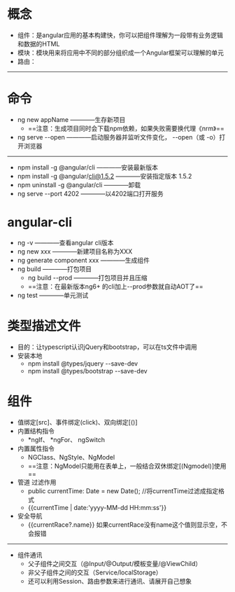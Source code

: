 # 概念
- 组件：是angular应用的基本构建快，你可以把组件理解为一段带有业务逻辑和数据的HTML
- 模块：模块用来将应用中不同的部分组织成一个Angular框架可以理解的单元
- 路由：
---

# 命令
- ng new appName    ————生存新项目
    - ==注意：生成项目同时会下载npm依赖，如果失败需要换代理《nrm》==
- ng serve --open   ————启动服务器并监听文件变化， --open（或 -o）打开浏览器
---

- npm install -g @angular/cli ————安装最新版本
- npm install -g @angular/cli@1.5.2 ————安装指定版本 1.5.2
- npm uninstall -g @angular/cli ————卸载
- ng serve --port 4202 ————以4202端口打开服务
# angular-cli
- ng -v ————查看angular cli版本
- ng new xxx ————新建项目名称为XXX
- ng generate component xxx ————生成组件
- ng build  ————打包项目
    - ng build --prod   ————打包项目并且压缩
    - ==注意：在最新版本ng6+ 的cli加上--prod参数就自动AOT了==
- ng test   ————单元测试
# 类型描述文件
- 目的：让typescript认识jQuery和bootstrap，可以在ts文件中调用
- 安装本地
    - npm install @types/jquery --save-dev
    - npm install @types/bootstrap --save-dev
# 组件
- 值绑定[src]、事件绑定(click)、双向绑定[()]
- 内置结构指令
    - *ngIf、 *ngFor、 ngSwitch
- 内置属性指令
    - NGClass、NgStyle、NgModel
    - ==注意：NgModel只能用在表单上，一般结合双休绑定[(Ngmodel)]使用==
- 管道 过滤作用
    - public currentTime: Date = new Date();  //将currentTime过滤成指定格式
    - {{currentTime | date:'yyyy-MM-dd HH:mm:ss'}}
- 安全导航
    - {{currentRace?.name}} 如果currentRace没有name这个值则显示空，不会报错
---
- 组件通讯
    - 父子组件之间交互（@Input/@Output/模板变量/@ViewChild）
    - 非父子组件之间的交互（Service/localStorage）
    - 还可以利用Session、路由参数来进行通讯、请展开自己想象


    
